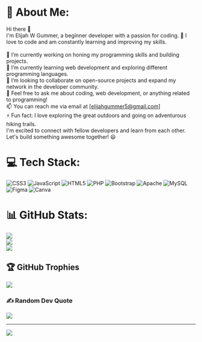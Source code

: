 # 💫 About Me:
Hi there 👋<br>I'm Elijah W Gummer, a beginner developer with a passion for coding. 🚀 I love to code and am constantly learning and improving my skills.<br><br>🔭 I’m currently working on honing my programming skills and building projects.<br>🌱 I’m currently learning web development and exploring different programming languages.<br>👯 I’m looking to collaborate on open-source projects and expand my network in the developer community.<br>💬 Feel free to ask me about coding, web development, or anything related to programming!<br>📫 You can reach me via email at [elijahgummer5@gmail.com]<br>⚡ Fun fact: I love exploring the great outdoors and going on adventurous hiking trails.<br>I'm excited to connect with fellow developers and learn from each other. Let's build something awesome together! 😃


# 💻 Tech Stack:
![CSS3](https://img.shields.io/badge/css3-%231572B6.svg?style=for-the-badge&logo=css3&logoColor=white) ![JavaScript](https://img.shields.io/badge/javascript-%23323330.svg?style=for-the-badge&logo=javascript&logoColor=%23F7DF1E) ![HTML5](https://img.shields.io/badge/html5-%23E34F26.svg?style=for-the-badge&logo=html5&logoColor=white) ![PHP](https://img.shields.io/badge/php-%23777BB4.svg?style=for-the-badge&logo=php&logoColor=white) ![Bootstrap](https://img.shields.io/badge/bootstrap-%238511FA.svg?style=for-the-badge&logo=bootstrap&logoColor=white) ![Apache](https://img.shields.io/badge/apache-%23D42029.svg?style=for-the-badge&logo=apache&logoColor=white) ![MySQL](https://img.shields.io/badge/mysql-%2300000f.svg?style=for-the-badge&logo=mysql&logoColor=white) ![Figma](https://img.shields.io/badge/figma-%23F24E1E.svg?style=for-the-badge&logo=figma&logoColor=white) ![Canva](https://img.shields.io/badge/Canva-%2300C4CC.svg?style=for-the-badge&logo=Canva&logoColor=white) 
# 📊 GitHub Stats:
![](https://github-readme-stats.vercel.app/api?username=elijahgummer&theme=dark&hide_border=false&include_all_commits=false&count_private=false)<br/>
![](https://github-readme-streak-stats.herokuapp.com/?user=elijahgummer&theme=dark&hide_border=false)<br/>
![](https://github-readme-stats.vercel.app/api/top-langs/?username=elijahgummer&theme=dark&hide_border=false&include_all_commits=false&count_private=false&layout=compact)

## 🏆 GitHub Trophies
![](https://github-profile-trophy.vercel.app/?username=elijahgummer&theme=radical&no-frame=false&no-bg=true&margin-w=4)

### ✍️ Random Dev Quote
![](https://quotes-github-readme.vercel.app/api?type=horizontal&theme=radical)

---
[![](https://visitcount.itsvg.in/api?id=elijahgummer&icon=0&color=0)](https://visitcount.itsvg.in)

<!-- Proudly created with GPRM ( https://gprm.itsvg.in ) -->
